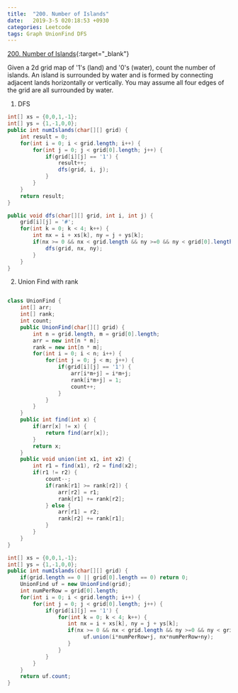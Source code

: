 ```yaml
---
title:  "200. Number of Islands"
date:   2019-3-5 020:18:53 +0930
categories: Leetcode
tags: Graph UnionFind DFS
---
```


[200. Number of Islands](https://leetcode.com/problems/number-of-islands/){:target="_blank"}

Given a 2d grid map of '1's (land) and '0's (water), count the number of islands. An island is surrounded by water and is formed by connecting adjacent lands horizontally or vertically. You may assume all four edges of the grid are all surrounded by water.

1. DFS

```java
int[] xs = {0,0,1,-1};
int[] ys = {1,-1,0,0};
public int numIslands(char[][] grid) {
    int result = 0;
    for(int i = 0; i < grid.length; i++) {
        for(int j = 0; j < grid[0].length; j++) {
            if(grid[i][j] == '1') {
                result++;
                dfs(grid, i, j);
            }
        }
    }
    return result;
}

public void dfs(char[][] grid, int i, int j) {
    grid[i][j] = '#';
    for(int k = 0; k < 4; k++) {
        int nx = i + xs[k], ny = j + ys[k];
        if(nx >= 0 && nx < grid.length && ny >=0 && ny < grid[0].length && grid[nx][ny] == '1') {
            dfs(grid, nx, ny);
        }
    }
}
```

2. Union Find with rank

```java

class UnionFind {
    int[] arr;
    int[] rank;
    int count;
    public UnionFind(char[][] grid) {
        int n = grid.length, m = grid[0].length;
        arr = new int[n * m];
        rank = new int[n * m];
        for(int i = 0; i < n; i++) {
            for(int j = 0; j < m; j++) {
                if(grid[i][j] == '1') {
                    arr[i*m+j] = i*m+j;
                    rank[i*m+j] = 1;
                    count++;
                }
            }
        }
    }
    public int find(int x) {
        if(arr[x] != x) {
            return find(arr[x]);
        }
        return x;
    }
    public void union(int x1, int x2) {
        int r1 = find(x1), r2 = find(x2);
        if(r1 != r2) {
            count--;
            if(rank[r1] >= rank[r2]) {
                arr[r2] = r1;
                rank[r1] += rank[r2];
            } else {
                arr[r1] = r2;
                rank[r2] += rank[r1];
            }
        }
    }
}

int[] xs = {0,0,1,-1};
int[] ys = {1,-1,0,0};
public int numIslands(char[][] grid) {
    if(grid.length == 0 || grid[0].length == 0) return 0;
    UnionFind uf = new UnionFind(grid);
    int numPerRow = grid[0].length;
    for(int i = 0; i < grid.length; i++) {
        for(int j = 0; j < grid[0].length; j++) {
            if(grid[i][j] == '1') {
                for(int k = 0; k < 4; k++) {
                   int nx = i + xs[k], ny = j + ys[k];
                   if(nx >= 0 && nx < grid.length && ny >=0 && ny < grid[0].length && grid[nx][ny] == '1') {
                        uf.union(i*numPerRow+j, nx*numPerRow+ny);
                   }
                }
            }
        }
    }
    return uf.count;
}
```
